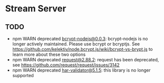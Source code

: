 # Stream Server

## TODO

- npm WARN deprecated bcrypt-nodejs@0.0.3: bcrypt-nodejs is no longer actively maintained. Please use bcrypt or bcryptjs. See https://github.com/kelektiv/node.bcrypt.js/wiki/bcrypt-vs-brypt.js to learn more about these two options
- npm WARN deprecated request@2.88.2: request has been deprecated, see https://github.com/request/request/issues/3142
- npm WARN deprecated har-validator@5.1.5: this library is no longer supported
